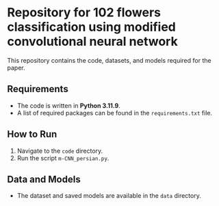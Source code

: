 # Repository for 102 flowers classification using modified convolutional neural network
This repository contains the code, datasets, and models required for the paper.

## Requirements

- The code is written in **Python 3.11.9**.
- A list of required packages can be found in the `requirements.txt` file.

## How to Run

1. Navigate to the `code` directory.
2. Run the script `m-CNN_persian.py`.

## Data and Models

- The dataset and saved models are available in the `data` directory.
